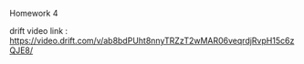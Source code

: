 Homework 4

drift video link : https://video.drift.com/v/ab8bdPUht8nnyTRZzT2wMAR06veqrdjRvpH15c6zQJE8/
